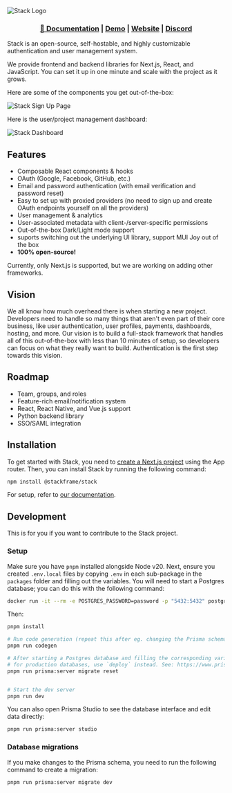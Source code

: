 ![Stack Logo](/assets/logo.png)

<h3 align="center">
    <a href="https://docs.stack-auth.com">📘 Documentation</a>
    | <a href="https://demo.stack-auth.com/">Demo</a>
    | <a href="https://stack-auth.com/">Website</a>
    | <a href="https://discord.gg/pD4nyYyKrb">Discord</a>
</h4>

Stack is an open-source, self-hostable, and highly customizable authentication and user management system.

We provide frontend and backend libraries for Next.js, React, and JavaScript. You can set it up in one minute and scale with the project as it grows.

Here are some of the components you get out-of-the-box:

![Stack Sign Up Page](/assets/components.png)

Here is the user/project management dashboard:

![Stack Dashboard](/assets/dashboard.png)

## Features

- Composable React components & hooks
- OAuth (Google, Facebook, GitHub, etc.)
- Email and password authentication (with email verification and password reset)
- Easy to set up with proxied providers (no need to sign up and create OAuth endpoints yourself on all the providers)
- User management & analytics
- User-associated metadata with client-/server-specific permissions
- Out-of-the-box Dark/Light mode support
- suports switching out the underlying UI library, support MUI Joy out of the box
- **100% open-source!**

Currently, only Next.js is supported, but we are working on adding other frameworks.

## Vision

We all know how much overhead there is when starting a new project. Developers need to handle so many things that aren't even part of their core business, like user authentication, user profiles, payments, dashboards, hosting, and more. Our vision is to build a full-stack framework that handles all of this out-of-the-box with less than 10 minutes of setup, so developers can focus on what they really want to build. Authentication is the first step towards this vision.

## Roadmap

- Team, groups, and roles
- Feature-rich email/notification system
- React, React Native, and Vue.js support
- Python backend library
- SSO/SAML integration

## Installation

To get started with Stack, you need to [create a Next.js project](https://nextjs.org/docs/getting-started/installation) using the App router. Then, you can install Stack by running the following command:

```bash
npm install @stackframe/stack
```

For setup, refer to [our documentation](https://docs.stack-auth.com).

## Development

This is for you if you want to contribute to the Stack project.

### Setup

Make sure you have `pnpm` installed alongside Node v20. Next, ensure you created `.env.local` files by copying `.env` in each sub-package in the `packages` folder and filling out the variables. You will need to start a Postgres database; you can do this with the following command:

```sh
docker run -it --rm -e POSTGRES_PASSWORD=password -p "5432:5432" postgres
```

Then:

```sh
pnpm install

# Run code generation (repeat this after eg. changing the Prisma schema)
pnpm run codegen

# After starting a Postgres database and filling the corresponding variables in .env.local, push the schema to the database:
# for production databases, use `deploy` instead. See: https://www.prisma.io/docs/orm/prisma-migrate/understanding-prisma-migrate/mental-model#prisma-migrate-in-a-staging-and-production-environment
pnpm run prisma:server migrate reset


# Start the dev server
pnpm run dev
```

You can also open Prisma Studio to see the database interface and edit data directly:

```sh
pnpm run prisma:server studio
```

### Database migrations

If you make changes to the Prisma schema, you need to run the following command to create a migration:

```sh
pnpm run prisma:server migrate dev
```
